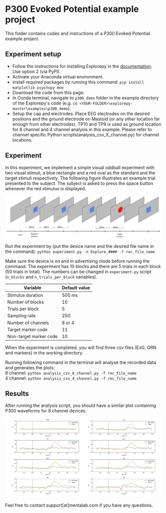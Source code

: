 P300 Evoked Potential example project
====================================
This folder contains codes and instructions of a P300 Evoked Potential example project.

Experiment setup
----------------
* Follow the instructions for installing Explorepy in the
[documentation](https://explorepy.readthedocs.io/en/latest/installation.html#how-to-install). Use option 2 (via PyPI).
* Activate your Anaconda virtual environment.
* Install required packages by running this command:
`pip install matplotlib psychopy mne`
* Download the code from this page.
* In Conda terminal, navigate to `p300_demo` folder in the example directory of the Explorepy's code (e.g.
`cd <YOUR-FOLDER>\explorepy-master\examples\p300_demo`).
* Setup the cap and electrodes. Place EEG electrodes on the desired positions and the
ground electrode on Mastoid (or any other location far enough from other electrodes). TP10 and TP9 is used as ground location for  8 channel and 4 channel analysis in this example. Please refer to channel specific Python scripts(analysis_csv_X_channel.py) for channel locations.

Experiment
----------
In this experiment, we implement a simple visual oddball experiment with two visual stimuli,
a blue rectangle and a red oval as the standard and the target stimuli respectively. The following figure illustrates
an example trial presented to the subject. The subject is asked to press the space button whenever the red stimulus is displayed.

![alt text](exp.jpg "Visual oddball paradigm - an example trial")

Run the experiment by (put the device name and the desired file name in the command):
`python experiment.py -n Explore_#### -f rec_file_name`

Make sure the device is on and in advertising mode before running the command. The experiment has 10 blocks and
there are 5 trials in each block (50 trials in total). The numbers can be changed in `experiment.py` script (`n_blocks` and
`n_trials_per_block` variables).

| Variable           | Default value |
|--------------------|---------------|
| Stimulus duration  | 500 ms        |
| Number of blocks   | 10            |
| Trials per block   | 5             |
| Sampling rate      | 250           |
| Number of channels | 8 or 4        |
| Target marker code | 11            |
|Non-target marker code|10           |


When the experiment is completed, you will find three csv files (ExG, ORN and markers) in the working directory.

Running following command in the terminal will analyse the recorded data and generates the plots:\
8 channel: `python analysis_csv_8_channel.py -f rec_file_name`\
4 channel: `python analysis_csv_4_channel.py -f rec_file_name`

Results
-------
After running the analysis script, you should have a similar plot containing P300 waveforms for 8 channel devices.

![alt text](plots.jpeg "P300 plots")


Feel free to contact support[at]mentalab.com if you have any questions.
